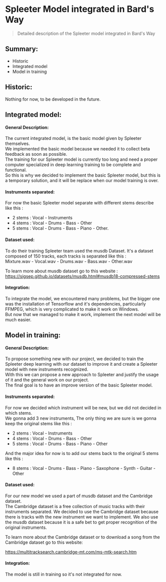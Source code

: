 # Spleeter Model integrated in Bard's Way #
>
> Detailed description of the Spleeter model integrated in Bard's Way
>

## Summary: ##
- Historic
- Integrated model
- Model in training

## Historic: ##

Nothing for now, to be developed in the future.

## Integrated model: ##

#### General Description: ####

The current integrated model, is the basic model given by Spleeter themselves.  
We implemented the basic model because we needed it to collect beta feedback as soon as possible.  
The training for our Spleeter model is currently too long and need a proper computer specialized in deep learning training to be complete and functional.  
So this is why we decided to implement the basic Spleeter model, but this is a temporary solution, and it will be replace when our model training is over.

#### Instruments separated: ####

For now the basic Spleeter model separate with different stems describe like this :
- 2 stems : Vocal - Instruments
- 4 stems : Vocal - Drums - Bass - Other
- 5 stems : Vocal - Drums - Bass - Piano - Other.

#### Dataset used: ####

To do their training Spleeter team used the musdb Dataset. It's a dataset composed of 150 tracks, each tracks is separated like this :  
Mixture.wav - Vocal.wav - Drums.wav - Bass.wav - Other.wav  

To learn more about musdb dataset go to this website :  
https://sigsep.github.io/datasets/musdb.html#musdb18-compressed-stems

#### Integration: ####

To integrate the model, we encountered many problems, but the bigger one was the installation of Tensorflow and it's dependencies, particularly FFMPEG, which is very complicated to make it work on Windows.  
But now that we managed to make it work, implement the next model will be much easier.

## Model in training: ##

#### General Description: ####

To propose something new with our project, we decided to train the Spleeter deep learning with our dataset to improve it and create a Spleeter model with new instruments recognized.  
With this we can propose a new approach to Spleeter and justify the usage of it and the general work on our project.  
The final goal is to have an improve version of the basic Spleeter model.

#### Instruments separated: ####

For now we decided which instrument will be new, but we did not decided in which stems.  
We gonna add 3 new instruments,
The only thing we are sure is we gonna keep the original stems like this :  
- 2 stems : Vocal - Instruments
- 4 stems : Vocal - Drums - Bass - Other
- 5 stems : Vocal - Drums - Bass - Piano - Other  

And the major idea for now is to add our stems back to the original 5 stems like this :  
 - 8 stems : Vocal - Drums - Bass - Piano - Saxophone - Synth - Guitar - Other

#### Dataset used: ####

For our new model we used a part of musdb dataset and the Cambridge dataset.  
The Cambridge dataset is a free collection of music tracks with their instruments separated. We decided to use the Cambridge dataset because there is tracks with the new instrument we want to implement. We also use the musdb dataset because it is a safe bet to get proper recognition of the original instruments.

To learn more about the Cambridge dataset or to download a song from the Cambridge dataset go to this website:  

https://multitracksearch.cambridge-mt.com/ms-mtk-search.htm  


#### Integration: ####

The model is still in training so it's not integrated for now.
